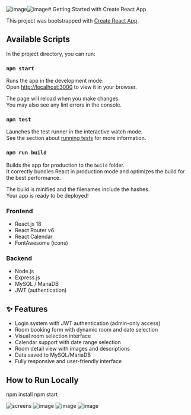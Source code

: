 ![image](https://github.com/user-attachments/assets/c2204066-69e9-48bd-8911-20ced62a15da)![image](https://github.com/user-attachments/assets/7c1c44ad-befc-49bf-8dcd-0e1943101167)# Getting Started with Create React App

This project was bootstrapped with [Create React App](https://github.com/facebook/create-react-app).

## Available Scripts

In the project directory, you can run:

### `npm start`

Runs the app in the development mode.\
Open [http://localhost:3000](http://localhost:3000) to view it in your browser.

The page will reload when you make changes.\
You may also see any lint errors in the console.

### `npm test`

Launches the test runner in the interactive watch mode.\
See the section about [running tests](https://facebook.github.io/create-react-app/docs/running-tests) for more information.

### `npm run build`

Builds the app for production to the `build` folder.\
It correctly bundles React in production mode and optimizes the build for the best performance.

The build is minified and the filenames include the hashes.\
Your app is ready to be deployed!

### Frontend
- React.js 18
- React Router v6
- React Calendar
- FontAwesome (icons)

### Backend
- Node.js
- Express.js
- MySQL / MariaDB
- JWT (authentication)

## ✨ Features

- Login system with JWT authentication (admin-only access)
- Room booking form with dynamic room and date selection
- Visual room selection interface
- Calendar support with date range selection
- Room detail view with images and descriptions
- Data saved to MySQL/MariaDB
- Fully responsive and user-friendly interface

## How to Run Locally
npm install
npm start

![screens]([https://adres-do-obrazka.png](https://i.imgur.com/yEZtTKc.png))
![image](https://github.com/user-attachments/assets/017b2486-8e9a-447b-9871-57314141152b)
![image](https://github.com/user-attachments/assets/27d0ee17-060a-4b10-9be8-b9fb94606e02)
![image](https://github.com/user-attachments/assets/24b299f0-7a52-4aea-8021-4978950dd6b3)





